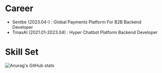 
# Career
- Sentbe (2023.04-)        : Global Payments Platform For B2B Backend Developer
- TmaxAI (2021.01-2023.04) : Hyper Chatbot Platform Backend Developer

# Skill Set


![Anurag's GitHub stats](https://github-readme-stats.vercel.app/api?username=dain7&show_icons=true&theme=radical)
